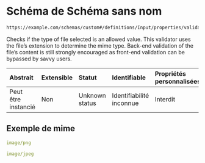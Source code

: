 # Schéma de Schéma sans nom

```txt
https://example.com/schemas/custom#/definitions/Input/properties/validations/properties/mime
```

Checks if the type of file selected is an allowed value. This validator uses the file’s extension to determine the mime type. Back-end validation of the file’s content is still strongly encouraged as front-end validation can be bypassed by savvy users.

| Abstrait            | Extensible | Statut         | Identifiable             | Propriétés personnalisées | Propriétés Additionnelles | Limites d'accès | Défini dans                                                                        |
| :------------------ | :--------- | :------------- | :----------------------- | :------------------------ | :------------------------ | :-------------- | :--------------------------------------------------------------------------------- |
| Peut être instancié | Non        | Unknown status | Identifiabilité inconnue | Interdit                  | Autorisé                  | aucun           | [FRW.form.schema.json\*](../out/FRW.form.schema.json "ouvrir le schéma d'origine") |

## Exemple de mime

```yaml
image/png

```

```yaml
image/jpeg

```
